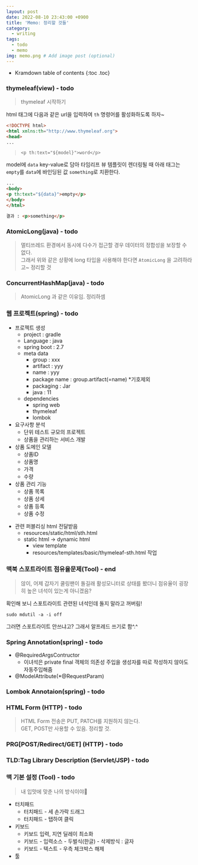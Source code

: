 ```yaml
---
layout: post
date: 2022-08-10 23:43:00 +0900
title: 'Memo: 정리할 것들'
category:
  - writing
tags:
  - todo
  - memo
img: memo.png # Add image post (optional)
---
```


* Kramdown table of contents
{:toc .toc}

### thymeleaf(view) - todo
> thymeleaf 시작하기  

html 태그에 다음과 같은 url을 입력하여 `th` 명령어를 활성화하도록 하자~
```html
<!DOCTYPE html>
<html xmlns:th="http://www.thymeleaf.org">
<head>
...
``` 

> `<p th:text="${model}">word</p>`

model에 `data` key-value로 담아 타임리프 뷰 템플릿이 렌더링될 때
아래 태그는 `empty`를 `data`에 바인딩된 값 `something`로 치환한다.

```html
...
<body>
<p th:text="${data}">empty</p>
</body>
</html>

결과 : <p>something</p>
```

### AtomicLong(java) - todo
> 멀티쓰레드 환경에서 동시에 다수가 접근할 경우 데이터의 정합성을 보장할 수 없다.  
그래서 위와 같은 상황에 long 타입을 사용해야 한다면 `AtomicLong` 을 고려하라고~ 정리할 것

### ConcurrentHashMap(java) - todo
> AtomicLong 과 같은 이유임. 정리하셈

### 웹 프로젝트(spring) - todo
* 프로젝트 생성
  + project : gradle
  + Language : java
  + spring boot : 2.7
  + meta data
    - group : xxx
    - artifact : yyy
    - name : yyy
    - package name : group.artifact(=name) *기호제외
    - packaging : Jar
    - java : 11
  + dependencies
    - spring web
    - thymeleaf
    - lombok
* 요구사항 분석
  + 단위 테스트 규모의 프로젝트
  + 상품을 관리하는 서비스 개발
* 상품 도메인 모델
  + 상품ID
  + 상품명
  + 가격
  + 수량
* 상품 관리 기능
  + 상품 목록
  + 상품 상세
  + 상품 등록
  + 상품 수정
- 관련 퍼블리싱 html 전달받음
  + resources/static/html/sth.html
  + static html -> dynamic html
    - view template
    - resources/templates/basic/thymeleaf-sth.html 작업

### 맥북 스포트라이트 점유율문제(Tool) - end
> 않이, 어제 갑자기 쿨링팬이 돌길래 활성모니터로 상태를 봤더니 점유율이 굉장히 높은 녀석이 있는게 아니겠음?

확인해 보니 스포트라이트 관련된 녀석인데 돌지 말라고 꺼버림! 

    sudo mdutil -a -i off

그러면 스포트라이트 안쓰냐고? 그래서 알프레드 쓰기로 함^.^

### Spring Annotation(spring) - todo

* @RequiredArgsContructor
  + 이녀석은 private final 객체의 의존성 주입을 생성자를 따로 작성하지 않아도 자동주입해줌
* @ModelAttribute(*@RequestParam)

### Lombok Annotaion(spring) - todo

### HTML Form (HTTP) - todo
> HTML Form 전송은 PUT, PATCH를 지원하지 않는다.  
GET, POST만 사용할 수 있음. 정리할 것.

### PRG[POST/Redirect/GET] (HTTP) - todo

### TLD:Tag Library Description (Servlet/JSP) - todo

### 맥 기본 설정 (Tool) - todo
> 내 입맛에 맞춘 나의 방식이야🤣

* 터치패드
  - 터치패드 - 세 손가락 드래그
  - 터치패드 - 탭하여 클릭
* 키보드
  - 키보드 입력, 지연 딜레이 최소화
  - 키보드 - 입력소스 - 두벌식(한글) - 삭제방식 : 글자
  - 키보드 - 텍스트 - 우측 체크박스 해제
* 툴 